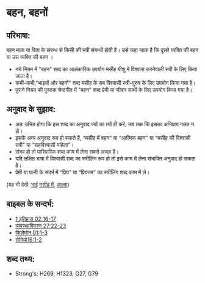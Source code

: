 # बहन, बहनों #

## परिभाषा: ##

बहन माता या पिता के संबन्ध से किसी की स्त्री संबन्धी होती है। उसे कहा जाता है कि दूसरे व्यक्ति की बहन या उस व्यक्ति की बहन ।

* नये नियम में "बहन" शब्द का आलंकारिक उपयोग मसीह यीशु में विश्वास करनेवाली स्त्री के लिए किया जाता है।
* कभी-कभी,"भाइयों और बहनों" शब्द मसीह के सब विश्वासी स्त्री-पुरुष के लिए उपयोग किया गया है।
* पुराने नियम की पुस्तक श्रेष्ठगीत में "बहन" शब्द प्रेमी या जीवन साथी के लिए उपयोग किया गया है।

## अनुवाद के सुझाव: ##

* अतः उचित होगा कि इस शब्द का अनुवाद ज्यों का त्यों ही करें, जब तक कि इसका अभिप्राय गलत न हो।
* इसके अन्य अनुवाद रूप हो सकते हैं, “मसीह में बहन” या “आत्मिक बहन” या “मसीह की विश्वासी स्त्री” या “सहविश्वासी महिला”।
* संभव हो तो पारिवारिक शब्द काम में लेना सबसे अच्छा है।
* यदि लक्षित भाषा में विश्वासी शब्द का स्त्रीलिंग रूप हो तो इसे काम में लेना संभावित अनुवाद हो सकता है।
* प्रेमी या पत्नी के संदर्भ में “प्रिय” या “प्रियतम” का स्त्रीलिंग शब्द काम में ले।

(यह भी देखें: [भाई](../kt/brother.md) [मसीह में](../kt/inchrist.md), [आत्मा](../kt/spirit.md))

## बाइबल के सन्दर्भ: ##

* [1 इतिहास 02:16-17](rc://en/tn/help/1ch/02/16)
* [व्यवस्थाविवरण 27:22-23](rc://en/tn/help/deu/27/22)
* [फिलेमोन 01:1-3](rc://en/tn/help/phm/01/01)
* [रोमियो16:1-2](rc://en/tn/help/rom/16/01)

## शब्द तथ्य: ##

* Strong's: H269, H1323, G27, G79
